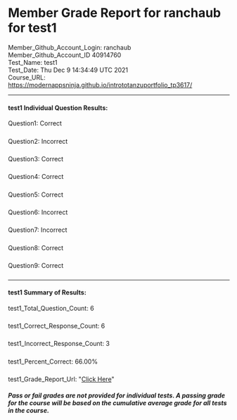 # Member Grade Report for ranchaub for test1  
   
Member_Github_Account_Login: ranchaub  
Member_Github_Account_ID 40914760  
Test_Name: test1  
Test_Date: Thu Dec  9 14:34:49 UTC 2021  
Course_URL: https://modernappsninja.github.io/intrototanzuportfolio_tp3617/  
   
---  
#### test1 Individual Question Results:  
Question1: Correct  
#####  
Question2: Incorrect  
#####  
Question3: Correct  
#####  
Question4: Correct  
#####  
Question5: Correct  
#####  
Question6: Incorrect  
#####  
Question7: Incorrect  
#####  
Question8: Correct  
#####  
Question9: Correct  
#####  
---  
#### test1 Summary of Results:  
test1_Total_Question_Count: 6  
#####  
test1_Correct_Response_Count: 6  
#####  
test1_Incorrect_Response_Count: 3  
#####  
test1_Percent_Correct: 66.00%  
#####  
test1_Grade_Report_Url: "[Click Here](https://github.com/modernappsninjas/ranchaub/blob/main/static/userdata/courses/intrototanzuportfolio_tp3617/grade_report.pr87.test1.md)"
##### Pass or fail grades are not provided for individual tests. A passing grade for the course will be based on the cumulative average grade for all tests in the course.  
